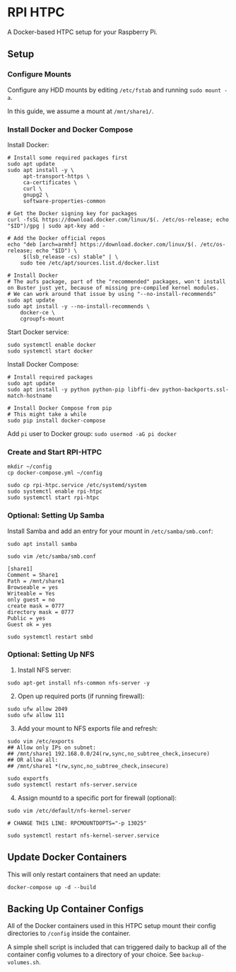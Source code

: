 # RPI HTPC

A Docker-based HTPC setup for your Raspberry Pi.

## Setup

### Configure Mounts

Configure any HDD mounts by editing `/etc/fstab` and running `sudo mount -a`.

In this guide, we assume a mount at `/mnt/share1/`.

### Install Docker and Docker Compose

Install Docker:

```
# Install some required packages first
sudo apt update
sudo apt install -y \
     apt-transport-https \
     ca-certificates \
     curl \
     gnupg2 \
     software-properties-common

# Get the Docker signing key for packages
curl -fsSL https://download.docker.com/linux/$(. /etc/os-release; echo "$ID")/gpg | sudo apt-key add -

# Add the Docker official repos
echo "deb [arch=armhf] https://download.docker.com/linux/$(. /etc/os-release; echo "$ID") \
     $(lsb_release -cs) stable" | \
    sudo tee /etc/apt/sources.list.d/docker.list

# Install Docker
# The aufs package, part of the "recommended" packages, won't install on Buster just yet, because of missing pre-compiled kernel modules.
# We can work around that issue by using "--no-install-recommends"
sudo apt update
sudo apt install -y --no-install-recommends \
    docker-ce \
    cgroupfs-mount
```

Start Docker service:

```
sudo systemctl enable docker
sudo systemctl start docker
```

Install Docker Compose:

```
# Install required packages
sudo apt update
sudo apt install -y python python-pip libffi-dev python-backports.ssl-match-hostname

# Install Docker Compose from pip
# This might take a while
sudo pip install docker-compose
```

Add `pi` user to Docker group: `sudo usermod -aG pi docker`

### Create and Start RPI-HTPC

```
mkdir ~/config
cp docker-compose.yml ~/config

sudo cp rpi-htpc.service /etc/systemd/system
sudo systemctl enable rpi-htpc
sudo systemctl start rpi-htpc
```

### Optional: Setting Up Samba

Install Samba and add an entry for your mount in `/etc/samba/smb.conf`:

```
sudo apt install samba

sudo vim /etc/samba/smb.conf

[share1]
Comment = Share1
Path = /mnt/share1
Browseable = yes
Writeable = Yes
only guest = no
create mask = 0777
directory mask = 0777
Public = yes
Guest ok = yes

sudo systemctl restart smbd
```

### Optional: Setting Up NFS

1. Install NFS server:

```
sudo apt-get install nfs-common nfs-server -y
```

2. Open up required ports (if running firewall):

```
sudo ufw allow 2049
sudo ufw allow 111
```

3. Add your mount to NFS exports file and refresh:

```
sudo vim /etc/exports
## Allow only IPs on subnet:
## /mnt/share1 192.168.0.0/24(rw,sync,no_subtree_check,insecure)
## OR allow all:
## /mnt/share1 *(rw,sync,no_subtree_check,insecure)

sudo exportfs
sudo systemctl restart nfs-server.service
```

4. Assign mountd to a specific port for firewall (optional):

```
sudo vim /etc/default/nfs-kernel-server

# CHANGE THIS LINE: RPCMOUNTDOPTS="-p 13025"

sudo systemctl restart nfs-kernel-server.service
```

## Update Docker Containers

This will only restart containers that need an update:

```
docker-compose up -d --build
```

## Backing Up Container Configs

All of the Docker containers used in this HTPC setup mount their config directories to `/config` inside the container.

A simple shell script is included that can triggered daily to backup all of the container config volumes to a directory of your choice.  See `backup-volumes.sh`.
